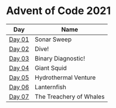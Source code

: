 
# Advent of Code 2021

| Day               | Name                    |
|-------------------|-------------------------|
| [Day 01](./day01) | Sonar Sweep             |
| [Day 02](./day02) | Dive!                   |
| [Day 03](./day03) | Binary Diagnostic!      |
| [Day 04](./day04) | Giant Squid             |
| [Day 05](./day05) | Hydrothermal Venture    |
| [Day 06](./day06) | Lanternfish             |
| [Day 07](./day07) | The Treachery of Whales |